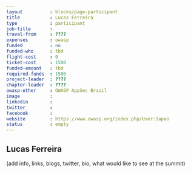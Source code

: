 ```yaml
---
layout          : blocks/page-participant
title           : Lucas Ferreira
type            : participant
job-title       :
travel-from     : ????
expenses        : owasp
funded          : no
funded-who      : tbd
flight-cost     : 0
ticket-cost     : 1500
funded-amount   : tbd
required-funds  : 1500
project-leader  : ????
chapter-leader  : ????
owasp-other     : OWASP AppSec Brazil
image           :
linkedin        :
twitter         :
facebook        :
website         : https://www.owasp.org/index.php/User:Sapao
status          : empty
---
```


## Lucas Ferreira

(add info, links, blogs, twitter, bio, what would like to see at the summit)


